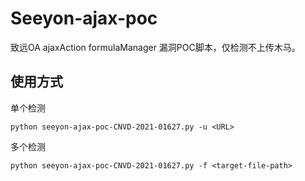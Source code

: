 # Seeyon-ajax-poc
致远OA ajaxAction formulaManager 漏洞POC脚本，仅检测不上传木马。

## 使用方式

单个检测

`python seeyon-ajax-poc-CNVD-2021-01627.py -u <URL>`

多个检测

`python seeyon-ajax-poc-CNVD-2021-01627.py -f <target-file-path>`
